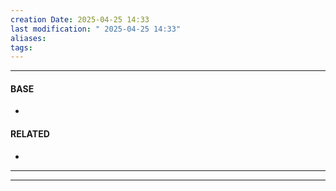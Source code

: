 ```yaml
---
creation Date: 2025-04-25 14:33
last modification: " 2025-04-25 14:33"
aliases: 
tags:
---
```

___
#### BASE
- 
#### RELATED
- 
___

___
